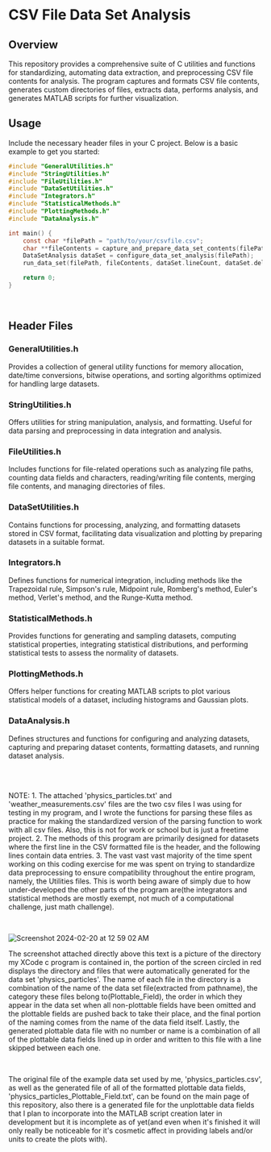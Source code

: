 # CSV File Data Set Analysis

## Overview
This repository provides a comprehensive suite of C utilities and functions for standardizing, automating data extraction, and preprocessing CSV file contents for analysis. The program captures and formats CSV file contents, generates custom directories of files, extracts data, performs analysis, and generates MATLAB scripts for further visualization.
<br/>

## Usage

Include the necessary header files in your C project. Below is a basic example to get you started:

```c
#include "GeneralUtilities.h"
#include "StringUtilities.h"
#include "FileUtilities.h"
#include "DataSetUtilities.h"
#include "Integrators.h"
#include "StatisticalMethods.h"
#include "PlottingMethods.h"
#include "DataAnalysis.h"

int main() {
    const char *filePath = "path/to/your/csvfile.csv";
    char **fileContents = capture_and_prepare_data_set_contents(filePath);
    DataSetAnalysis dataSet = configure_data_set_analysis(filePath);
    run_data_set(filePath, fileContents, dataSet.lineCount, dataSet.delimiter);

    return 0;
}
```

<br/>

## Header Files

### GeneralUtilities.h

Provides a collection of general utility functions for memory allocation, date/time conversions, bitwise operations, and sorting algorithms optimized for handling large datasets.
<br/>

### StringUtilities.h

Offers utilities for string manipulation, analysis, and formatting. Useful for data parsing and preprocessing in data integration and analysis.
<br/>

### FileUtilities.h

Includes functions for file-related operations such as analyzing file paths, counting data fields and characters, reading/writing file contents, merging file contents, and managing directories of files.
<br/>

### DataSetUtilities.h

Contains functions for processing, analyzing, and formatting datasets stored in CSV format, facilitating data visualization and plotting by preparing datasets in a suitable format.
<br/>

### Integrators.h

Defines functions for numerical integration, including methods like the Trapezoidal rule, Simpson's rule, Midpoint rule, Romberg's method, Euler's method, Verlet's method, and the Runge-Kutta method.
<br/>

### StatisticalMethods.h

Provides functions for generating and sampling datasets, computing statistical properties, integrating statistical distributions, and performing statistical tests to assess the normality of datasets.
<br/>

### PlottingMethods.h

Offers helper functions for creating MATLAB scripts to plot various statistical models of a dataset, including histograms and Gaussian plots.
<br/>

### DataAnalysis.h

Defines structures and functions for configuring and analyzing datasets, capturing and preparing dataset contents, formatting datasets, and running dataset analysis.





<br/>
<br/>

NOTE: 
    1. The attached 'physics_particles.txt' and 'weather_measurements.csv' files are the two csv files I was using for testing in my program, and I wrote the functions for parsing these files as practice for making the standardized version of the           parsing function to work with all csv files. Also, this is not for work or school but is just a freetime project.
    2. The methods of this program are primarily designed for datasets where the first line in the CSV formatted file is the header, and the following lines contain data entries.
    3. The vast vast vast majority of the time spent working on this coding exercise for me was spent on trying to standardize data preprocessing to ensure compatibility throughout the entire program, namely, the Utilities files. This is worth           being aware of simply due to how under-developed the other parts of the program are(the integrators and statistical methods are mostly exempt, not much of a computational challenge, just math challenge).

<br/>

![Screenshot 2024-02-20 at 12 59 02 AM](https://github.com/DavidRichardson02/CSV-File-Data-Set-Analysis/assets/144840390/da25c0f9-ca64-4e64-96b1-d33eb89e974c)
<br/>

The screenshot attached directly above this text is a picture of the directory my XCode c program is contained in, the portion of the screen circled in red displays the directory and files that were automatically generated for the data set 'physics_particles'. The name of each file in the directory is a combination of the name of the data set file(extracted from pathname), the category these files belong to(Plottable_Field), the order in which they appear in the data set when all non-plottable fields have been omitted and the plottable fields are pushed back to take their place, and the final portion of the naming comes from the name of the data field itself. Lastly, the generated plottable data file with no number or name is a combination of all of the plottable data fields lined up in order and written to this file with a line skipped between each one. 

<br/>

The original file of the example data set used by me, 'physics_particles.csv', as well as the generated file of all of the formatted plottable data fields, 'physics_particles_Plottable_Field.txt', can be found on the main page of this repository, also there is a generated file for the unplottable data fields that I plan to incorporate into the MATLAB script creation later in development but it is incomplete as of yet(and even when it's finished it will only really be noticeable for it's cosmetic affect in providing labels and/or units to create the plots with).




